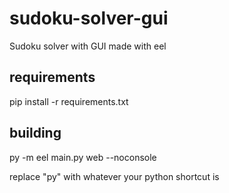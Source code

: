 # sudoku-solver-gui
Sudoku solver with GUI made with eel

## requirements
pip install -r requirements.txt


## building
py -m eel main.py web --noconsole

replace "py" with whatever your python shortcut is
